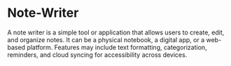 # Note-Writer
A note writer is a simple tool or application that allows users to create, edit, and organize notes. It can be a physical notebook, a digital app, or a web-based platform. Features may include text formatting, categorization, reminders, and cloud syncing for accessibility across devices.
